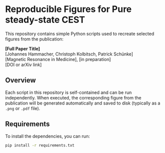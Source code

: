 # Reproducible Figures for Pure steady-state CEST

This repository contains simple Python scripts used to recreate selected figures from the publication:

**[Full Paper Title]**  
[Johannes Hammacher, Christoph Kolbitsch, Patrick Schünke]  
[Magnetic Resonance in Medicine], [in preparation]  
[DOI or arXiv link]

## Overview

Each script in this repository is self-contained and can be run independently. When executed, the corresponding figure from the publication will be generated automatically and saved to disk (typically as a `.png` or `.pdf` file).

## Requirements

To install the dependencies, you can run:
```bash
pip install -r requirements.txt

